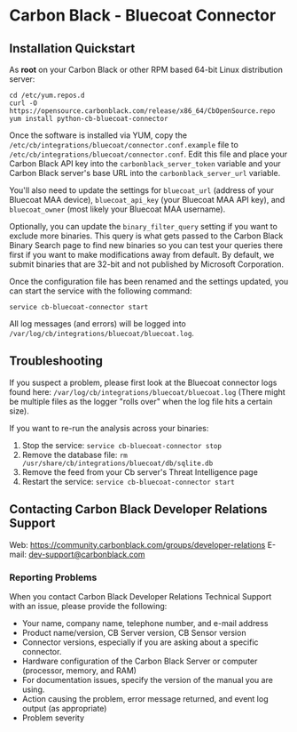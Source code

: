 # Carbon Black - Bluecoat Connector

## Installation Quickstart

As **root** on your Carbon Black or other RPM based 64-bit Linux distribution server:
```
cd /etc/yum.repos.d
curl -O https://opensource.carbonblack.com/release/x86_64/CbOpenSource.repo
yum install python-cb-bluecoat-connector
```

Once the software is installed via YUM, copy the `/etc/cb/integrations/bluecoat/connector.conf.example` file to
`/etc/cb/integrations/bluecoat/connector.conf`. Edit this file and place your Carbon Black API key into the
`carbonblack_server_token` variable and your Carbon Black server's base URL into the `carbonblack_server_url` variable.

You'll also need to update the settings for `bluecoat_url` (address of your Bluecoat MAA device), `bluecoat_api_key` (your Bluecoat MAA API key), and `bluecoat_owner` (most likely your Bluecoat MAA username).

Optionally, you can update the `binary_filter_query` setting if you want to exclude more binaries.  This query is what gets passed to the Carbon Black Binary Search page to find new binaries so you can test your queries there first if you want to make modifications away from default.  By default, we submit binaries that are 32-bit and not published by Microsoft Corporation.

Once the configuration file has been renamed and the settings updated, you can start the service with the following command:

`service cb-bluecoat-connector start`

All log messages (and errors) will be logged into `/var/log/cb/integrations/bluecoat/bluecoat.log`.

## Troubleshooting

If you suspect a problem, please first look at the Bluecoat connector logs found here:
`/var/log/cb/integrations/bluecoat/bluecoat.log`
(There might be multiple files as the logger "rolls over" when the log file hits a certain size).

If you want to re-run the analysis across your binaries:
1. Stop the service: `service cb-bluecoat-connector stop`
2. Remove the database file: `rm /usr/share/cb/integrations/bluecoat/db/sqlite.db`
3. Remove the feed from your Cb server's Threat Intelligence page
4. Restart the service: `service cb-bluecoat-connector start`

## Contacting Carbon Black Developer Relations Support

Web: https://community.carbonblack.com/groups/developer-relations
E-mail: dev-support@carbonblack.com

### Reporting Problems

When you contact Carbon Black Developer Relations Technical Support with an issue, please provide the following:

* Your name, company name, telephone number, and e-mail address
* Product name/version, CB Server version, CB Sensor version
* Connector versions, especially if you are asking about a specific connector.
* Hardware configuration of the Carbon Black Server or computer (processor, memory, and RAM)
* For documentation issues, specify the version of the manual you are using.
* Action causing the problem, error message returned, and event log output (as appropriate)
* Problem severity
